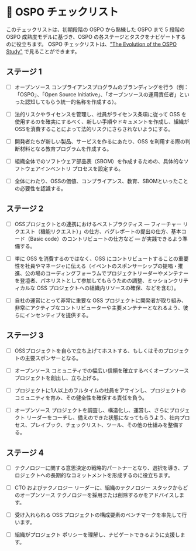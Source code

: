 # 📝 OSPO チェックリスト

このチェックリストは、初期段階の OSPO から熟練した OSPO まで 5 段階の OSPO 成熟度モデルに基づき、OSPO の各ステージとタスクをナビゲートするのに役立ちます。 OSPO チェックリストは、["The Evolution of the OSPO Study"](https://www.linuxfoundation.jp/publications/2022/05/the-evolution-of-the-open-source-program-office-ospo/) で見ることができます。

## ステージ 1

- [ ] オープンソース コンプライアンスプログラムのブランディングを行う（例：「OSPO」、「Open Source Initiative」、「オープンソースの運用責任者」といった認知してもらう統一的名称を作成する）。

- [ ] 法的リスクやライセンスを管理し、社員がライセンス条項に従って OSS を使用するのを確実にするべく、新しい手順やドキュメントを作成し、組織がOSSを消費することによって法的リスクにさらされないようにする。

- [ ] 開発者たちが新しい製品、サービスを作るにあたり、OSS を利用する際の判断材料となる教育プログラムを作成する。

- [ ] 組織全体でのソフトウェア部品表（SBOM）を作成するための、具体的なソフトウェアインベントリ プロセスを設定する。

- [ ] 全体にわたり、OSSの価値、コンプライアンス、教育、SBOMといったことの必要性を認識する。


## ステージ 2

- [ ] OSSプロジェクトとの連携におけるベストプラクティス ― フィーチャー リクエスト（機能リクエスト）」の仕方、バグレポートの提出の仕方、基本コード（Basic code）のコントリビュートの仕方など ― が実践できるよう準備する。

- [ ] 単に OSS を消費するのではなく、OSS にコントリビュートすることの重要性を社員やマネージャに伝える（イベントのスポンサーシップの提唱・推進、公の場のコーディングフォーラムでプロジェクトリーダーやメンテナーを登壇者、パネリストとして参加してもらうための調整、ミッションクリティカルな OSS プロジェクトへの組織内リソースの確保、などを含む）。

- [ ] 自社の運営にとって非常に重要な OSS プロジェクトに開発者が取り組み、非常にアクティブなコントリビューターや主要メンテナーとなれるよう、彼らにインセンティブを提供する。


## ステージ 3

- [ ] OSSプロジェクトを自らで立ち上げてホストする、もしくはそのプロジェクトの主要スポンサーとなる。

- [ ] オープンソース コミュニティでの幅広い信頼を確立するべくオープンソース プロジェクトを創出し、立ち上げる。

- [ ] プロジェクトに1人以上のフルタイムの社員をアサインし、プロジェクトのコミュニティを育み、その健全性を確保する責任を負う。

- [ ] オープンソース プロジェクトを調査し、構造化し、運営し、さらにプロジェクト リーダーをコーチし、備えのできた状態になってもらうよう、社内プロセス、プレイブック、チェックリスト、ツール、その他の仕組みを整備する。


## ステージ 4

- [ ] テクノロジーに関する意思決定の戦略的パートナーとなり、選択を導き、プロジェクトへの長期的なコミットメントを形成するのに役立ちます。

- [ ] CTO およびテクノロジー リーダーに、組織のテクノロジー スタックからどのオープンソース テクノロジーを採用または削除するかをアドバイスします。

- [ ] 受け入れられる OSS プロジェクトの構成要素のベンチマークを率先して行います。

- [ ] 組織がプロジェクト ポリシーを理解し、ナビゲートできるように支援します。
